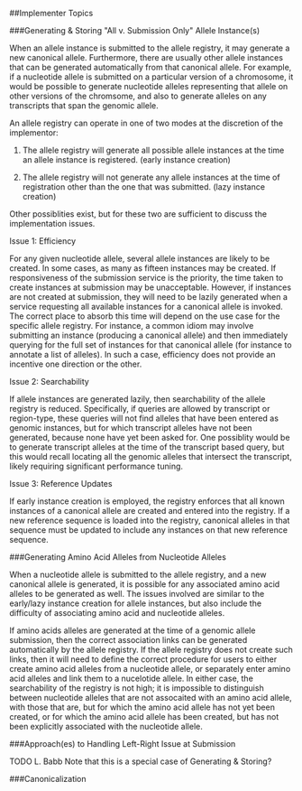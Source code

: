 ##Implementer Topics

###Generating & Storing "All v. Submission Only" Allele Instance(s)

When an allele instance is submitted to the allele registry, it may generate a new canonical allele.  Furthermore, there are usually other allele instances that can be generated automatically from that canonical allele.  For example, if a nucleotide allele is submitted on a particular version of a chromosome, it would be possible to generate nucleotide alleles representing that allele on other versions of the chromsome, and also to generate alleles on any transcripts that span the genomic allele.

An allele registry can operate in one of two modes at the discretion of the implementor:

1) The allele registry will generate all possible allele instances at the time an allele instance is registered. (early instance creation)

2) The allele registry will not generate any allele instances at the time of registration other than the one that was submitted. (lazy instance creation)

Other possiblities exist, but for these two are sufficient to discuss the implementation issues.

Issue 1: Efficiency

For any given nucleotide allele, several allele instances are likely to be created.  In some cases, as many as fifteen instances may be created.  If responsiveness of the submission service is the priority, the time taken to create instances at submission may be unacceptable.   However, if instances are not created at submission, they will need to be lazily generated when a service requesting all available instances for a canonical allele is invoked.    The correct place to absorb this time will depend on the use case for the specific allele registry. For instance, a common idiom may involve submitting an instance (producing a canonical allele) and then immediately querying for the full set of instances for that canonical allele (for instance to annotate a list of alleles).  In such a case, efficiency does not provide an incentive one direction or the other.

Issue 2: Searchability

If allele instances are generated lazily, then searchability of the allele registry is reduced.   Specifically, if queries are allowed by transcript or region-type, these queries will not find alleles that have been entered as genomic instances, but for which transcript alleles have not been generated, because none have yet been asked for.  One possiblity would be to generate transcript alleles at the time of the transcript based query, but this would recall locating all the genomic alleles that intersect the transcript, likely requiring significant performance tuning.

Issue 3: Reference Updates

If early instance creation is employed, the registry enforces that all known instances of a canonical allele are created and entered into the registry.  If a new reference sequence is loaded into the registry, canonical alleles in that sequence must be updated to include any instances on that new reference sequence.

###Generating Amino Acid Alleles from Nucleotide Alleles

When a nucleotide allele is submitted to the allele registry, and a new canonical allele is generated, it is possible for any associated amino acid alleles to be generated as well.   The issues involved are similar to the early/lazy instance creation for allele instances, but also include the difficulty of associating amino acid and nucleotide alleles.

If amino acids alleles are generated at the time of a genomic allele submission, then the correct association links can be generated automatically by the allele registry.  If the allele registry does not create such links, then it will need to define the correct procedure for users to either create amino acid alleles from a nucleotide allele, or separately enter amino acid alleles and link them to a nucelotide allele.    In either case, the searchability of the registry is not high;  it is impossible to distinguish between nucleotide alleles that are not assocaited with an amino acid allele, with those that are, but for which the amino acid allele has not yet been created, or for which the amino acid allele has been created, but has not been explicitly associated with the nucleotide allele.

###Approach(es) to Handling Left-Right Issue at Submission

TODO L. Babb
Note that this is a special case of Generating & Storing?

###Canonicalization



